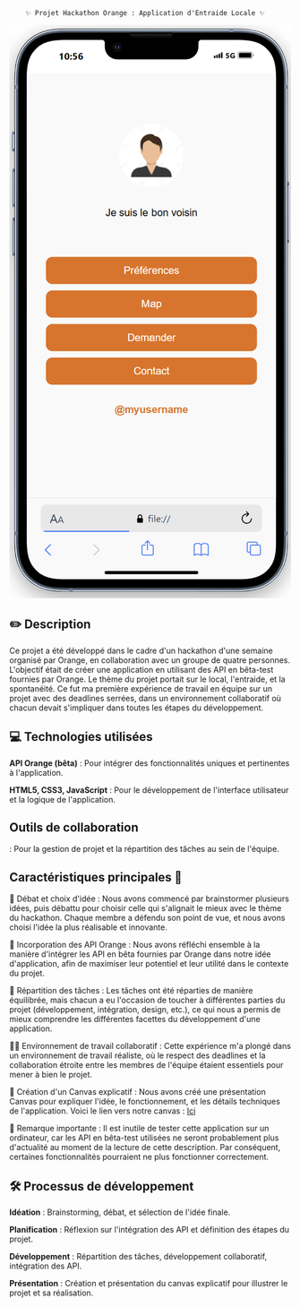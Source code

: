         ✨ Projet Hackathon Orange : Application d'Entraide Locale ✨

 ![preview](assets/preview.png)


## ✏️ Description
Ce projet a été développé dans le cadre d'un hackathon d'une semaine organisé par Orange, en collaboration avec un groupe de quatre personnes. L'objectif était de créer une application en utilisant des API en bêta-test fournies par Orange. Le thème du projet portait sur le local, l'entraide, et la spontanéité. Ce fut ma première expérience de travail en équipe sur un projet avec des deadlines serrées, dans un environnement collaboratif où chacun devait s'impliquer dans toutes les étapes du développement.

## 💻 Technologies utilisées
**API Orange (bêta)** : Pour intégrer des fonctionnalités uniques et pertinentes à l'application.

**HTML5, CSS3, JavaScript** : Pour le développement de l'interface utilisateur et la logique de
 l'application.

## Outils de collaboration 
: Pour la gestion de projet et la répartition des tâches au sein de l'équipe.

## Caractéristiques principales 🚀

🎯 Débat et choix d'idée :
Nous avons commencé par brainstormer plusieurs idées, puis débattu pour choisir celle qui s'alignait le mieux avec le thème du hackathon. Chaque membre a défendu son point de vue, et nous avons choisi l'idée la plus réalisable et innovante.

🎨 Incorporation des API Orange :
Nous avons réfléchi ensemble à la manière d'intégrer les API en bêta fournies par Orange dans notre idée d'application, afin de maximiser leur potentiel et leur utilité dans le contexte du projet.

🔄 Répartition des tâches :
Les tâches ont été réparties de manière équilibrée, mais chacun a eu l'occasion de toucher à différentes parties du projet (développement, intégration, design, etc.), ce qui nous a permis de mieux comprendre les différentes facettes du développement d'une application.

🧑‍🏫 Environnement de travail collaboratif :
Cette expérience m'a plongé dans un environnement de travail réaliste, où le respect des deadlines et la collaboration étroite entre les membres de l'équipe étaient essentiels pour mener à bien le projet.

📑 Création d'un Canvas explicatif :
Nous avons créé une présentation Canvas pour expliquer l'idée, le fonctionnement, et les détails techniques de l'application. Voici le lien vers notre canvas : [Ici](https://www.canva.com/design/DAGXA20tEyc/Ve0QFC0k62XC3ExfyskoEg/edit)


🔄 Remarque importante :
Il est inutile de tester cette application sur un ordinateur, car les API en bêta-test utilisées ne seront probablement plus d'actualité au moment de la lecture de cette description. Par conséquent, certaines fonctionnalités pourraient ne plus fonctionner correctement.

## 🛠️ Processus de développement

**Idéation** : Brainstorming, débat, et sélection de l'idée finale.

**Planification** : Réflexion sur l'intégration des API et définition des étapes du projet.

**Développement** : Répartition des tâches, développement collaboratif, intégration des API.

**Présentation** : Création et présentation du canvas explicatif pour illustrer le projet et sa réalisation.